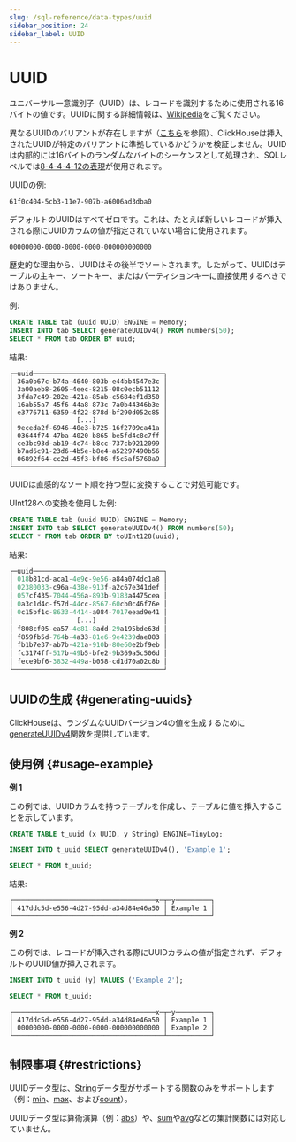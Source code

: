 ```yaml
---
slug: /sql-reference/data-types/uuid
sidebar_position: 24
sidebar_label: UUID
---
```


# UUID

ユニバーサル一意識別子（UUID）は、レコードを識別するために使用される16バイトの値です。UUIDに関する詳細情報は、[Wikipedia](https://en.wikipedia.org/wiki/Universally_unique_identifier)をご覧ください。

異なるUUIDのバリアントが存在しますが（[こちら](https://datatracker.ietf.org/doc/html/draft-ietf-uuidrev-rfc4122bis)を参照）、ClickHouseは挿入されたUUIDが特定のバリアントに準拠しているかどうかを検証しません。UUIDは内部的には16バイトのランダムなバイトのシーケンスとして処理され、SQLレベルでは[8-4-4-4-12の表現](https://en.wikipedia.org/wiki/Universally_unique_identifier#Textual_representation)が使用されます。

UUIDの例:

``` text
61f0c404-5cb3-11e7-907b-a6006ad3dba0
```

デフォルトのUUIDはすべてゼロです。これは、たとえば新しいレコードが挿入される際にUUIDカラムの値が指定されていない場合に使用されます。

``` text
00000000-0000-0000-0000-000000000000
```

歴史的な理由から、UUIDはその後半でソートされます。したがって、UUIDはテーブルの主キー、ソートキー、またはパーティションキーに直接使用するべきではありません。

例:

``` sql
CREATE TABLE tab (uuid UUID) ENGINE = Memory;
INSERT INTO tab SELECT generateUUIDv4() FROM numbers(50);
SELECT * FROM tab ORDER BY uuid;
```

結果:

``` text
┌─uuid─────────────────────────────────┐
│ 36a0b67c-b74a-4640-803b-e44bb4547e3c │
│ 3a00aeb8-2605-4eec-8215-08c0ecb51112 │
│ 3fda7c49-282e-421a-85ab-c5684ef1d350 │
│ 16ab55a7-45f6-44a8-873c-7a0b44346b3e │
│ e3776711-6359-4f22-878d-bf290d052c85 │
│                [...]                 │
│ 9eceda2f-6946-40e3-b725-16f2709ca41a │
│ 03644f74-47ba-4020-b865-be5fd4c8c7ff │
│ ce3bc93d-ab19-4c74-b8cc-737cb9212099 │
│ b7ad6c91-23d6-4b5e-b8e4-a52297490b56 │
│ 06892f64-cc2d-45f3-bf86-f5c5af5768a9 │
└──────────────────────────────────────┘
```

UUIDは直感的なソート順を持つ型に変換することで対処可能です。

UInt128への変換を使用した例:

``` sql
CREATE TABLE tab (uuid UUID) ENGINE = Memory;
INSERT INTO tab SELECT generateUUIDv4() FROM numbers(50);
SELECT * FROM tab ORDER BY toUInt128(uuid);
```

結果:

```sql
┌─uuid─────────────────────────────────┐
│ 018b81cd-aca1-4e9c-9e56-a84a074dc1a8 │
│ 02380033-c96a-438e-913f-a2c67e341def │
│ 057cf435-7044-456a-893b-9183a4475cea │
│ 0a3c1d4c-f57d-44cc-8567-60cb0c46f76e │
│ 0c15bf1c-8633-4414-a084-7017eead9e41 │
│                [...]                 │
│ f808cf05-ea57-4e81-8add-29a195bde63d │
│ f859fb5d-764b-4a33-81e6-9e4239dae083 │
│ fb1b7e37-ab7b-421a-910b-80e60e2bf9eb │
│ fc3174ff-517b-49b5-bfe2-9b369a5c506d │
│ fece9bf6-3832-449a-b058-cd1d70a02c8b │
└──────────────────────────────────────┘
```

## UUIDの生成 {#generating-uuids}

ClickHouseは、ランダムなUUIDバージョン4の値を生成するために[generateUUIDv4](../../sql-reference/functions/uuid-functions.md)関数を提供しています。

## 使用例 {#usage-example}

**例 1**

この例では、UUIDカラムを持つテーブルを作成し、テーブルに値を挿入することを示しています。

``` sql
CREATE TABLE t_uuid (x UUID, y String) ENGINE=TinyLog;

INSERT INTO t_uuid SELECT generateUUIDv4(), 'Example 1';

SELECT * FROM t_uuid;
```

結果:

``` text
┌────────────────────────────────────x─┬─y─────────┐
│ 417ddc5d-e556-4d27-95dd-a34d84e46a50 │ Example 1 │
└──────────────────────────────────────┴───────────┘
```

**例 2**

この例では、レコードが挿入される際にUUIDカラムの値が指定されず、デフォルトのUUID値が挿入されます。

``` sql
INSERT INTO t_uuid (y) VALUES ('Example 2');

SELECT * FROM t_uuid;
```

``` text
┌────────────────────────────────────x─┬─y─────────┐
│ 417ddc5d-e556-4d27-95dd-a34d84e46a50 │ Example 1 │
│ 00000000-0000-0000-0000-000000000000 │ Example 2 │
└──────────────────────────────────────┴───────────┘
```

## 制限事項 {#restrictions}

UUIDデータ型は、[String](../../sql-reference/data-types/string.md)データ型がサポートする関数のみをサポートします（例：[min](../../sql-reference/aggregate-functions/reference/min.md#agg_function-min)、[max](../../sql-reference/aggregate-functions/reference/max.md#agg_function-max)、および[count](../../sql-reference/aggregate-functions/reference/count.md#agg_function-count)）。

UUIDデータ型は算術演算（例：[abs](../../sql-reference/functions/arithmetic-functions.md#arithm_func-abs)）や、[sum](../../sql-reference/aggregate-functions/reference/sum.md#agg_function-sum)や[avg](../../sql-reference/aggregate-functions/reference/avg.md#agg_function-avg)などの集計関数には対応していません。
